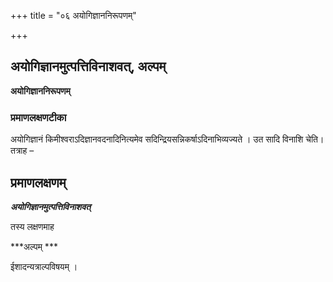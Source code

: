 +++
title = "०६ अयोगिज्ञाननिरूपणम्"

+++


## अयोगिज्ञानमुत्पत्तिविनाशवत्, अल्पम्

**अयोगिज्ञाननिरूपणम्**

### **प्रमाणलक्षणटीका**

अयोगिज्ञानं किमीश्वराऽदिज्ञानवदनादिनित्यमेव सदिन्द्रियसन्निकर्षाऽदिनाभिव्यज्यते । उत सादि विनाशि चेति। तत्राह –

## प्रमाणलक्षणम्

***अयोगिज्ञानमुत्पत्तिविनाशवत्***

तस्य लक्षणमाह

***अल्पम् ***

ईशादन्यत्राल्पविषयम् ।

